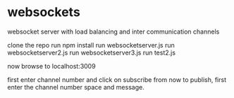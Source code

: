 # websockets
websocket server with load balancing and inter communication channels

clone the repo
run npm install
run websocketserver.js
run websocketserver2.js
run websocketserver3.js
run test2.js

now browse to localhost:3009

first enter channel number and click on subscribe
from now to publish, first enter the channel number space and message.
